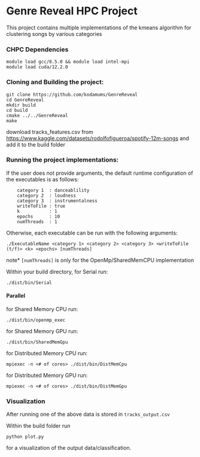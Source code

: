 # Genre Reveal HPC Project

This project contains multiple implementations of the kmeans algorithm for clustering songs by various categories

### CHPC Dependencies
```
module load gcc/8.5.0 && module load intel-mpi  
module load cuda/12.2.0  
```

### Cloning and Building the project:
```
git clone https://github.com/kodamums/GenreReveal
cd GenreReveal
mkdir build
cd build
cmake ../../GenreReveal
make
```
download tracks_features.csv from https://www.kaggle.com/datasets/rodolfofigueroa/spotify-12m-songs and add it to the build folder

### Running the project implementations:
If the user does not provide arguments, the default runtime configuration of the executables is as follows:
```
    category 1  : danceablility
    category 2  : loudness
    category 3  : instrumentalness
    writeToFile : true
    k           : 1
    epochs      : 10
    numThreads  : 1
```
Otherwise, each executable can be run with the following arguments:
```
./ExecutableName <category 1> <category 2> <category 3> <writeToFile (t/f)> <k> <epochs> [numThreads]
```
note* ```[numThreads]``` is only for the OpenMp/SharedMemCPU implementation

Within your build directory, 
for Serial run:
```
./dist/bin/Serial
```
#### Parallel
for Shared Memory CPU run:
```
./dist/bin/openmp_exec
```
for Shared Memory GPU run:
```
./dist/bin/SharedMemGpu
```
for Distributed Memory CPU run:
```
mpiexec -n <# of cores> ./dist/bin/DistMemCpu
```
for Distributed Memory GPU run:
```
mpiexec -n <# of cores> ./dist/bin/DistMemGpu
```


### Visualization
After running one of the above data is stored in ```tracks_output.csv```

Within the build folder run
```
python plot.py
```
for a visualization of the output data/classification.
